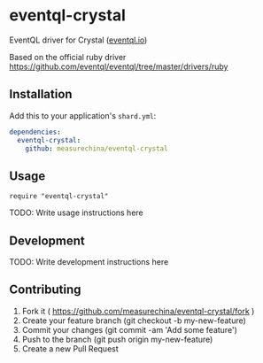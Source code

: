 # eventql-crystal

EventQL driver for Crystal ([eventql.io](http://eventql.io))


Based on the official ruby driver  
https://github.com/eventql/eventql/tree/master/drivers/ruby


## Installation

Add this to your application's `shard.yml`:

```yaml
dependencies:
  eventql-crystal:
    github: measurechina/eventql-crystal
```

## Usage

```crystal
require "eventql-crystal"
```

TODO: Write usage instructions here

## Development

TODO: Write development instructions here

## Contributing

1. Fork it ( https://github.com/measurechina/eventql-crystal/fork )
2. Create your feature branch (git checkout -b my-new-feature)
3. Commit your changes (git commit -am 'Add some feature')
4. Push to the branch (git push origin my-new-feature)
5. Create a new Pull Request
